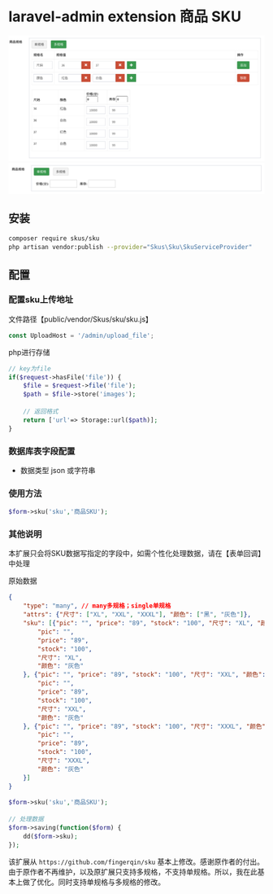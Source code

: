 laravel-admin extension 商品 SKU
======
![预览](./many.png?raw=true)
![预览](./single.png?raw=true)

## 安装
```bash
composer require skus/sku
php artisan vendor:publish --provider="Skus\Sku\SkuServiceProvider"
```

## 配置

### 配置sku上传地址
文件路径【public/vendor/Skus/sku/sku.js】
```javascript
const UploadHost = '/admin/upload_file';
```
php进行存储
```php
// key为file
if($request->hasFile('file')) {
    $file = $request->file('file');
    $path = $file->store('images');

    // 返回格式
    return ['url'=> Storage::url($path)];
}
```

### 数据库表字段配置
- 数据类型 json 或字符串




### 使用方法
```php
$form->sku('sku','商品SKU');
```

### 其他说明
本扩展只会将SKU数据写指定的字段中，如需个性化处理数据，请在【表单回调】中处理

原始数据
```json
{
	"type": "many", // many多规格；single单规格
	"attrs": {"尺寸": ["XL", "XXL", "XXXL"], "颜色": ["黑", "灰色"]},
    "sku": [{"pic": "", "price": "89", "stock": "100", "尺寸": "XL", "颜色": "黑"}, {
        "pic": "",
        "price": "89",
        "stock": "100",
        "尺寸": "XL",
        "颜色": "灰色"
    }, {"pic": "", "price": "89", "stock": "100", "尺寸": "XXL", "颜色": "黑"}, {
        "pic": "",
        "price": "89",
        "stock": "100",
        "尺寸": "XXL",
        "颜色": "灰色"
    }, {"pic": "", "price": "89", "stock": "100", "尺寸": "XXXL", "颜色": "黑"}, {
        "pic": "",
        "price": "89",
        "stock": "100",
        "尺寸": "XXXL",
        "颜色": "灰色"
    }]
}
```

```php
$form->sku('sku','商品SKU');

// 处理数据
$form->saving(function($form) {
    dd($form->sku);
});
```



该扩展从 `https://github.com/fingerqin/sku` 基本上修改。感谢原作者的付出。由于原作者不再维护，以及原扩展只支持多规格，不支持单规格。所以，我在此基本上做了优化。同时支持单规格与多规格的修改。



